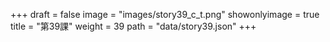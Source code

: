 +++
draft = false 
image = "images/story39_c_t.png" 
showonlyimage = true 
title = "第39課" 
weight = 39 
path = "data/story39.json" 
+++
